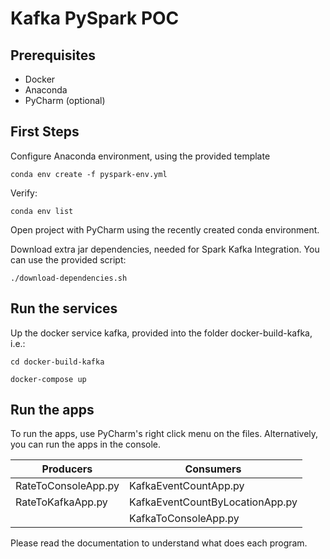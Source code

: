 # Kafka PySpark POC

## Prerequisites

- Docker
- Anaconda
- PyCharm (optional)

## First Steps

Configure Anaconda environment, using the provided template

```conda env create -f pyspark-env.yml```

Verify:

```conda env list```

Open project with PyCharm using the recently created conda environment.  

Download extra jar dependencies, needed for Spark Kafka Integration. You can use the provided script:

```./download-dependencies.sh```

## Run the services

Up the docker service kafka, provided into the folder docker-build-kafka, i.e.:

```cd docker-build-kafka```

```docker-compose up```

## Run the apps

To run the apps, use PyCharm's right click menu on the files. Alternatively, you can run the apps in the console.

|Producers           |Consumers                        |
|---                 |---                              |
|RateToConsoleApp.py |KafkaEventCountApp.py            |
|RateToKafkaApp.py   |KafkaEventCountByLocationApp.py  |
|                    |KafkaToConsoleApp.py             |

Please read the documentation to understand what does each program.
